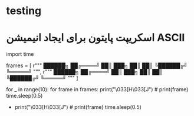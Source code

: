 # testing

# اسکریپت پایتون برای ایجاد انیمیشن ASCII
import time

frames = [
    r"""
     ██████╗ 
    ██╔════╝ 
    ██║  ███╗
    ██║   ██║
    ╚██████╔╝
     ╚═════╝ 
    """,
    r"""
     ██████╗ 
    ██╔════╝ 
    ██║  ███╗
    ██║   ██║
    ╚██████╔╝
     ╚═════╝ 
    """
]

for _ in range(10):
    for frame in frames:
        print("\033[H\033[J") #
        print(frame)
        time.sleep(0.5)



+ print("\033[H\033[J") #
        print(frame)
        time.sleep(0.5)
